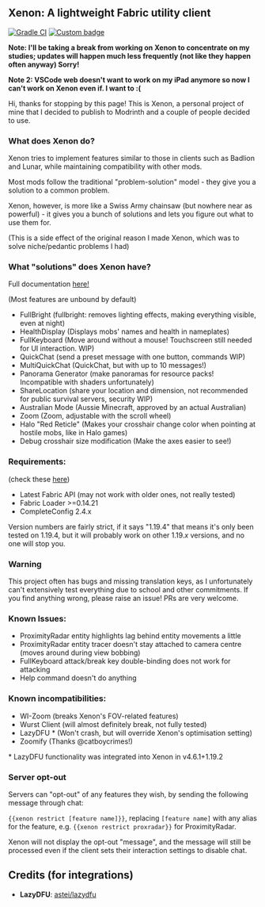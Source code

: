 ## Xenon: A lightweight Fabric utility client

[![Gradle CI](https://github.com/AV306/xenon/actions/workflows/gradle_ci.yml/badge.svg?branch=1.19-DEV)](https://github.com/AV306/xenon/actions/workflows/gradle_ci.yml)
[![Custom badge](https://img.shields.io/endpoint?color=3fcc98&url=https://hits.dwyl.com/AV306/xenon.json?show=unique)]()

**Note: I'll be taking a break from working on Xenon to concentrate on my studies; updates will happen much less frequently (not like they happen often anyway) Sorry!**

**Note 2: VSCode web doesn't want to work on my iPad anymore so now I can't work on Xenon even if. I want to :(**

Hi, thanks for stopping by this page! This is Xenon, a personal project of mine that I decided to publish to Modrinth and a couple of people decided to use.

### What does Xenon do?

Xenon tries to implement features similar to those in clients such as Badlion and Lunar, while maintaining compatibility with other mods. 

Most mods follow the traditional "problem-solution" model - they give you a solution to a common problem.

Xenon, however, is more like a Swiss Army chainsaw (but nowhere near as powerful) - it gives you a bunch of solutions and lets you figure out what to use them for.

(This is a side effect of the original reason I made Xenon, which was to solve niche/pedantic problems I had)

### What "solutions" does Xenon have?

Full documentation [here!](FEATURES.md)

(Most features are unbound by default)

- FullBright (fullbright: removes lighting effects, making everything visible, even at night)
- HealthDisplay (Displays mobs' names and health in nameplates)
- FullKeyboard (Move around without a mouse! Touchscreen still needed for UI interaction. WIP)
- QuickChat (send a preset message with one button, commands WIP)
- MultiQuickChat (QuickChat, but with up to 10 messages!)
- Panorama Generator (make panoramas for resource packs! Incompatible with shaders unfortunately)
- ShareLocation (share your location and dimension, not recommended for public survival servers, security WIP)
- Australian Mode (Aussie Minecraft, approved by an actual Australian)
- Zoom (Zoom, adjustable with the scroll wheel)
- Halo "Red Reticle" (Makes your crosshair change color when pointing at hostile mobs, like in Halo games)
- Debug crosshair size modification (Make the axes easier to see!)

### Requirements:

(check these [here](https://fabricmc.net/develop))

- Latest Fabric API (may not work with older ones, not really tested)
- Fabric Loader >=0.14.21
- CompleteConfig 2.4.x

Version numbers are fairly strict, if it says "1.19.4" that means it's only been tested on 1.19.4, but it will probably work on other 1.19.*x* versions, and no one will stop you.

### Warning

This project often has bugs and missing translation keys, as I unfortunately can't extensively test everything due to school and other commitments. If you find anything wrong, please raise an issue! PRs are very welcome.

### Known Issues:

- ProximityRadar entity highlights lag behind entity movements a little
- ProximityRadar entity tracer doesn't stay attached to camera centre (moves around during view bobbing)
- FullKeyboard attack/break key double-binding does not work for attacking
- Help command doesn't do anything

### Known incompatibilities:

- WI-Zoom (breaks Xenon's FOV-related features)
- Wurst Client (will almost definitely break, not fully tested)
- LazyDFU * (Won't crash, but will override Xenon's optimisation setting)
- Zoomify (Thanks @catboycrimes!)

\* LazyDFU functionality was integrated into Xenon in v4.6.1+1.19.2

### Server opt-out

Servers can "opt-out" of any features they wish, by sending the following message through chat:

`{{xenon restrict [feature name]}}`, replacing `[feature name]` with any alias for the feature, e.g. `{{xenon restrict proxradar}}` for ProximityRadar.

Xenon will not display the opt-out "message", and the message will still be processed even if the client sets their interaction settings to disable chat.

## Credits (for integrations)

- **LazyDFU**: [astei/lazydfu](https://github.com/astei/lazydfu)
